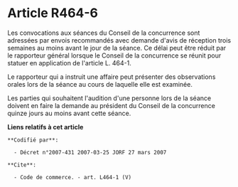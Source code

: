 # Article R464-6

Les convocations aux séances du Conseil de la concurrence sont adressées par envois recommandés avec demande d'avis de
réception trois semaines au moins avant le jour de la séance. Ce délai peut être réduit par le rapporteur général lorsque le
Conseil de la concurrence se réunit pour statuer en application de l'article L. 464-1. 

Le rapporteur qui a instruit une affaire peut présenter des observations orales lors de la séance au cours de laquelle elle
est examinée. 

Les parties qui souhaitent l'audition d'une personne lors de la séance doivent en faire la demande au président du Conseil de
la concurrence quinze jours au moins avant cette séance.

**Liens relatifs à cet article**

	**Codifié par**:

	  - Décret n°2007-431 2007-03-25 JORF 27 mars 2007

	**Cite**:

	  - Code de commerce. - art. L464-1 (V)
